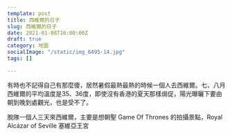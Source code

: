 ```yaml
---
template: post
title: 西維爾的日子
slug: 西維爾的日子
date: 2021-01-08T16:00:00Z
draft: true
category: 地圖
socialImage: "/static/img_6495-14.jpg"
tags: []

---
```

有時也不記得自己有那麼傻，居然暑假最熱最熱的時候一個人去西維爾。七、八月西維爾的平均溫度是35、36度，即使沒有香港的夏天那樣焗促，陽光曝曬下要由朝到晚到處觀光，也是受不了。

脫隊一個人三天來西維爾，主要是想朝聖 Game Of Thrones 的拍攝景點，Royal Alcázar of Seville 塞維亞王宮